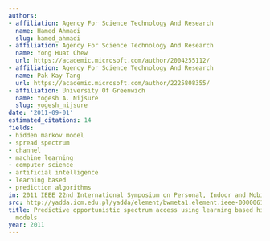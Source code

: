 ```yaml
---
authors:
- affiliation: Agency For Science Technology And Research
  name: Hamed Ahmadi
  slug: hamed_ahmadi
- affiliation: Agency For Science Technology And Research
  name: Yong Huat Chew
  url: https://academic.microsoft.com/author/2004255112/
- affiliation: Agency For Science Technology And Research
  name: Pak Kay Tang
  url: https://academic.microsoft.com/author/2225808355/
- affiliation: University Of Greenwich
  name: Yogesh A. Nijsure
  slug: yogesh_nijsure
date: '2011-09-01'
estimated_citations: 14
fields:
- hidden markov model
- spread spectrum
- channel
- machine learning
- computer science
- artificial intelligence
- learning based
- prediction algorithms
in: 2011 IEEE 22nd International Symposium on Personal, Indoor and Mobile Radio Communications
src: http://yadda.icm.edu.pl/yadda/element/bwmeta1.element.ieee-000006139991
title: Predictive opportunistic spectrum access using learning based hidden Markov
  models
year: 2011
---
```

